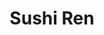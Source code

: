 ---
layout: place
title: "Sushi Ren"
permalink: /california/san-diego/sushi-ren.html
stateAbbr: CA
stateName: California
cityName: San Diego
seo:
  name: "Sushi Ren"
  type: Restaurant
  links: https://fooddiscoveryapp.com/san-diego/sushi-ren
description: "Looking for sushi in San Diego, California? Check out Sushi Ren for a delightful Japanese dining experience. Enjoy a variety of sushi and other dishes in a w..."
place_id: ChIJR-Q-DFT324ARpmUTHl4rIxg
photos:
  - name: >-
      places/ChIJR-Q-DFT324ARpmUTHl4rIxg/photos/AeeoHcI55JkiZNJ2jgTsTJTZMxlYrvQOQPHla2tiqEGcexdBoAwxpwyt5qmTiltHSygV-orATqvJNrTbc7FSZJ4G4TWjWgrWTdEc-zuIg_ARSN1rR94wADHCx5S1CweC0shlZrJ0NbIStyaQw3RMDudvMpHukK3ALKSXMsPWB35WaOnU_uDjPxsq8ppg-c6kpbeo80ui8DzFNNeFma4tCjo8j1Hv77obyBhrHFDMUMFe8mrHSj3M3C0hxo8NFNyzkqUEGMLoDL3SzqdU5pHClkno3d5eYaxLz2K9jI_zMHnKwnuzMlL1ng2ShGcYQIuOu8dh2hGql-AZPbpEKUYR69GN0TsnOSqVdWZ_e9-7c4bc-Py4Tq4cziTy2d39hSMuKZXE2XTgjjIRqsjaGnZv5wNL4u80BdWTx4MsFOOja1iiAPZO5g
    widthPx: 4000
    heightPx: 3000
    authorAttributions:
      - displayName: Zachary Sessions
        uri: https://maps.google.com/maps/contrib/106428929032728433719
        photoUri: >-
          https://lh3.googleusercontent.com/a-/ALV-UjWngBblKIgAjPH_FCo77HAIjgjNefGmiFQ6H3_jC58TPA9raR6o4g=s100-p-k-no-mo
    flagContentUri: >-
      https://www.google.com/local/imagery/report/?cb_client=maps_api_places.places_api&image_key=!1e10!2sCIHM0ogKEICAgIDux-rxLA&hl=en-US
    googleMapsUri: >-
      https://www.google.com/maps/place//data=!3m4!1e2!3m2!1sCIHM0ogKEICAgIDux-rxLA!2e10!4m2!3m1!1s0x80dbf7540c3ee447:0x18232b5e1e1365a6
  - name: >-
      places/ChIJR-Q-DFT324ARpmUTHl4rIxg/photos/AeeoHcK16U98fvE9nT2MP3n8hM5_UvMxJ7z9L8jJCSZ-5hpnZfbroEdfIisUnjrYMQONUdm9a5ObT2BMPrkL3m6mGriFIAoJ5BlMGilPMLMFCHcp3g5ZDP9d0rYwWNtfxTK6twsALlbQ2Q612XmvQPat4SYx8JQivJifolzLYb_IeTUV8NMbRXPzUeyMcFSfrJAsuCHgbBwFYpwCqAvZU4pFahJ5ukpCYXHh9Srp0Tdpy14rDbY7DO5s5CDBIenyPPwWfye7oqfONWQKZQL0zrWbgpCB2_nwnvggwQBRCoYcbnyqmNsWx0zZBO2F6uySc_i9cCxDinYSK_OSZrRJ1ofkWCjtq3CaXytspvjv2i8UU_4HDSGjjt9l0mfMcSyNy5a3nqfmOpJkh_GXphepJ3b5o5PIttOgk7KOKROKNaFUCnt66B-_
    widthPx: 4000
    heightPx: 3000
    authorAttributions:
      - displayName: Joseph Downing
        uri: https://maps.google.com/maps/contrib/101474865788215050526
        photoUri: >-
          https://lh3.googleusercontent.com/a-/ALV-UjXoyOf0NTQ1TTdZhzqxOIgQipZnwRJ0fdxWi_61McvjVf0LzTvBUw=s100-p-k-no-mo
    flagContentUri: >-
      https://www.google.com/local/imagery/report/?cb_client=maps_api_places.places_api&image_key=!1e10!2sCIHM0ogKEICAgIC7vpDcvgE&hl=en-US
    googleMapsUri: >-
      https://www.google.com/maps/place//data=!3m4!1e2!3m2!1sCIHM0ogKEICAgIC7vpDcvgE!2e10!4m2!3m1!1s0x80dbf7540c3ee447:0x18232b5e1e1365a6
  - name: >-
      places/ChIJR-Q-DFT324ARpmUTHl4rIxg/photos/AeeoHcJCtpEJKyqIxkWpJqYY65iYEbkOg8X25Br8xHrYUqePkRO7JK2rs7kOn0cG_60pE86QDBNp9yBzNhyWXtbb_rTD2_Xyz_1NkT1X9UaJ1hQGXp5-mIVV8-UFAvWPTWlFu2fHDe0lENy_klRkDKnl0yu3h3e5pI149PpQAdVx7hAMi_J275lMT9cVTCFl5lXHj9XF-MQAaCqECg9PjzUigHad1k7e8Db2dtUy7rZ6vT8B0XgVBQuhOKSqrBA-5WHVcXdXib5qNIcRDl5XnP-tSFRvPz8UrNnUs_7TIAaYSuqdzz21NDNF8tL7Ca02wbJtaB34X5x-IgvBBv2ydL_k8yYlFzMJZ20BvWQPCIh_K9lhRRiz3lyXp3-tI3qNCqwP_KVgpiMGcJRrQxP-1h_EXau7yyuUkaL3zZlhbFUeWW4
    widthPx: 4000
    heightPx: 3000
    authorAttributions:
      - displayName: Joseph Downing
        uri: https://maps.google.com/maps/contrib/101474865788215050526
        photoUri: >-
          https://lh3.googleusercontent.com/a-/ALV-UjXoyOf0NTQ1TTdZhzqxOIgQipZnwRJ0fdxWi_61McvjVf0LzTvBUw=s100-p-k-no-mo
    flagContentUri: >-
      https://www.google.com/local/imagery/report/?cb_client=maps_api_places.places_api&image_key=!1e10!2sCIHM0ogKEICAgMDAsZTlLw&hl=en-US
    googleMapsUri: >-
      https://www.google.com/maps/place//data=!3m4!1e2!3m2!1sCIHM0ogKEICAgMDAsZTlLw!2e10!4m2!3m1!1s0x80dbf7540c3ee447:0x18232b5e1e1365a6
  - name: >-
      places/ChIJR-Q-DFT324ARpmUTHl4rIxg/photos/AeeoHcL888lGWnj28Ww93mJeRzBIhYY2JJ5S_ImhVpqiAOdE3zyccLdGVYfmbYXevPH2ESbPUYv9Tj4-WDor9r-RpZFMDgBgmpwx_3kDFF0gu7Cc0fI3PhQUuiuJoeOYsq-bknzL72V3caoDKlfJgJ9MlOGRP1N7e3AbsV7IWAUOWJvNRj71mV-hBzRA2SCMSxUFAMClM_fTF5_JaRQvTY07vxoRuvZVdmSqOz8g4Q0KxZ3Wrfa5LVqczbQyvuUDhnB9Pl8nVn8iRN1O-sJnS-7uKNH3POvdotrx__t5x7Xtx23lePirplWGC-qCD_UNsBxcQztJVv8V766mgs7LKEoHKEcEZtQ8J5wEbvEnb6FkWHd8CN4wN4SVPiR2_deWoEhZTum_cJaes5QepiLAJZdFK9PaUyTzwX3IXCFras-_TBnHgFQr
    widthPx: 4000
    heightPx: 3000
    authorAttributions:
      - displayName: Ernesto Spanky Castañeda III
        uri: https://maps.google.com/maps/contrib/113341432262554413500
        photoUri: >-
          https://lh3.googleusercontent.com/a-/ALV-UjWWxqBjZgYWV3E7MWE9e61hizunqZPZ9CFARqgPbMUhgqUIRIqmpg=s100-p-k-no-mo
    flagContentUri: >-
      https://www.google.com/local/imagery/report/?cb_client=maps_api_places.places_api&image_key=!1e10!2sCIHM0ogKEICAgIDTq8PQ_AE&hl=en-US
    googleMapsUri: >-
      https://www.google.com/maps/place//data=!3m4!1e2!3m2!1sCIHM0ogKEICAgIDTq8PQ_AE!2e10!4m2!3m1!1s0x80dbf7540c3ee447:0x18232b5e1e1365a6
  - name: >-
      places/ChIJR-Q-DFT324ARpmUTHl4rIxg/photos/AeeoHcLQQARpgmhmsDdCMOK2XbnJyR54rm5WeLWyDvSbdBQEjXVpyDZnwQqjvpRrIumgmTHd8DLFpylKkdHDjL2pBWfBsVD2nWowQK0iA60q-NTLEGFtXB25MNksOfMhiVeUJCoHUjmXYRsyxMeAWW8hbVdgRrudHXh93FxiSyinV975kW3LEMCPJ_V_fWcyxTveSp_k_JB4Gc5H9aBzz454klFbsdSKspgc0VT_Cel-rW7P7dhq2wYzZBw8Rs0qq8ASKGplDV3oR935deROli0RzoYQ8eWLCToxKUjk1HwPJkoxSlTcr4OQ2_vyNlFeudyxdluZZxzQfhduD2gnbL3tmON8jih38azPxWp55DY5D_rWcdMvWCxXJ4IvowEvGDSyl2DWyrZw3zAx5K9D2mRhK6l0WKVK-xnGR4TBOGLbzkn1ULx5cDaRCNvyOcVozsDe
    widthPx: 4000
    heightPx: 3000
    authorAttributions:
      - displayName: Joseph Downing
        uri: https://maps.google.com/maps/contrib/101474865788215050526
        photoUri: >-
          https://lh3.googleusercontent.com/a-/ALV-UjXoyOf0NTQ1TTdZhzqxOIgQipZnwRJ0fdxWi_61McvjVf0LzTvBUw=s100-p-k-no-mo
    flagContentUri: >-
      https://www.google.com/local/imagery/report/?cb_client=maps_api_places.places_api&image_key=!1e10!2sCIABIhADycO2OACwtWelh0kADSua&hl=en-US
    googleMapsUri: >-
      https://www.google.com/maps/place//data=!3m4!1e2!3m2!1sCIABIhADycO2OACwtWelh0kADSua!2e10!4m2!3m1!1s0x80dbf7540c3ee447:0x18232b5e1e1365a6
  - name: >-
      places/ChIJR-Q-DFT324ARpmUTHl4rIxg/photos/AeeoHcKTrrfNhJiUMJsy7jrLROm4IcRrj-XVd2jgimukvrXuZ8SnYovszIWbCqTjRyYQ0Dveu5kGhAo22eXNIgBRYytFeOtkG1Vth0AZszvL80FjHNOSq2w24QP78jMzQtVzgEsnr639Z5u5OI9gB3JE2r-FWheuGWS56S04W2K0bzMUM2hGWh5l4Kdz1dI31AlBX0T9w8CnwMx9i6qqhtVY0CVrQ59Bu3m6bfLTs2S-hjdyzLGVE8hjUdtJz3B2Uqf35tXJwgAXh2fW3ot5ot-gzokXmVgePx-fIGabMu-9IZCJz5VLgXxrN5ge2OOuMmSD5lbhUUnhaD3xyD_PSzjQuTq1dB1G1p9p6Modwhd1W5px4mQxqm3GElFRtnrltiAc9Lc_qkqGZgo3u6Pzp1-mQt1cAAgOrHxr5arV1WBaLAY
    widthPx: 4000
    heightPx: 3000
    authorAttributions:
      - displayName: Joseph Downing
        uri: https://maps.google.com/maps/contrib/101474865788215050526
        photoUri: >-
          https://lh3.googleusercontent.com/a-/ALV-UjXoyOf0NTQ1TTdZhzqxOIgQipZnwRJ0fdxWi_61McvjVf0LzTvBUw=s100-p-k-no-mo
    flagContentUri: >-
      https://www.google.com/local/imagery/report/?cb_client=maps_api_places.places_api&image_key=!1e10!2sCIHM0ogKEICAgIC7vpCaCg&hl=en-US
    googleMapsUri: >-
      https://www.google.com/maps/place//data=!3m4!1e2!3m2!1sCIHM0ogKEICAgIC7vpCaCg!2e10!4m2!3m1!1s0x80dbf7540c3ee447:0x18232b5e1e1365a6
  - name: >-
      places/ChIJR-Q-DFT324ARpmUTHl4rIxg/photos/AeeoHcK6jUPcXdZbzITwmS1L-0I5K7BAa66Pl3HN51vwU2gxJ5_SFftaxO84qBp2Jq1RTto4YFVQ3Nso2z8pQf4X32o5qc2Wt0rmRxUjfF_ipsUSPyke908vhFoU9KQiRXATFOFfhqKzFVkJeH1EW-7Zjk2PggAabV17ViIpE1_eeMYfyEzMbvKm33-diveo1S4GnaSM3Usp2f9tduChojgX75h4AbiFXbW9YEos6DBHNtaHglHyn9A6plLp91yH1iazMWTSctKodl77-B5HpgmyAHIEZcvIp4RZtcZ5fSGPAgPQU2UXhyE8IteAMN_7MJBd_3ZVb9VbrVALvCLuV_8ng7nCIEgsNswYLjfrtKMYGLJ8OA1ifHuHXa1bUlj3yBH22lNqA9vHK1Gy5dJixNLVh1dlprdnTZtri5FgisqBMXA
    widthPx: 4000
    heightPx: 3000
    authorAttributions:
      - displayName: Joseph Downing
        uri: https://maps.google.com/maps/contrib/101474865788215050526
        photoUri: >-
          https://lh3.googleusercontent.com/a-/ALV-UjXoyOf0NTQ1TTdZhzqxOIgQipZnwRJ0fdxWi_61McvjVf0LzTvBUw=s100-p-k-no-mo
    flagContentUri: >-
      https://www.google.com/local/imagery/report/?cb_client=maps_api_places.places_api&image_key=!1e10!2sCIHM0ogKEICAgIC7vpD2Nw&hl=en-US
    googleMapsUri: >-
      https://www.google.com/maps/place//data=!3m4!1e2!3m2!1sCIHM0ogKEICAgIC7vpD2Nw!2e10!4m2!3m1!1s0x80dbf7540c3ee447:0x18232b5e1e1365a6
  - name: >-
      places/ChIJR-Q-DFT324ARpmUTHl4rIxg/photos/AeeoHcK9ljKQaCorg4zuf7RTzPtY3wf6LYO5McjUhabBbeeJnx5daMrvTdu_T2f3Ihp3xjkPTP-nuujpwkYdoREoRYz5I8WaXkX_hjpC9m-DXDMAJrjza8U_cvLxfZR6SFg49elpynayjsflnGMj9XaAHH14S1uws9H-KfgQlbXxqtxyg-19Bqnl637awg2GqspdSiFJAnksEbvEy6GyP5Hixk-vIzeSYWcqVTuVjq3Gxc3x5R8qJRD1ky_lr48jor7igCeclQRpu4F77or2AEzevx3zRZrE4d_-Caq9FKhCTbwsK5G6xMO-1gzbKCRRjIMjlCd_HJfClS4_vz6lUjA9XdJ5YkMHlYnLxdxI9Bd0uOJdJylJiMA0ueEtBs-fabdjtiiomQLuAC2V3YGzkhMN_zrQSsn7KWGhke9q8oNQYOrVeoo
    widthPx: 3024
    heightPx: 4032
    authorAttributions:
      - displayName: Jorge Avila
        uri: https://maps.google.com/maps/contrib/114981691837803123097
        photoUri: >-
          https://lh3.googleusercontent.com/a-/ALV-UjXDlRUGEdtY34PPH_tdwIGfmMzFtgC_rVnmreWs6zlos6CUpD2GNg=s100-p-k-no-mo
    flagContentUri: >-
      https://www.google.com/local/imagery/report/?cb_client=maps_api_places.places_api&image_key=!1e10!2sCIHM0ogKEICAgIDRodTf_QE&hl=en-US
    googleMapsUri: >-
      https://www.google.com/maps/place//data=!3m4!1e2!3m2!1sCIHM0ogKEICAgIDRodTf_QE!2e10!4m2!3m1!1s0x80dbf7540c3ee447:0x18232b5e1e1365a6
  - name: >-
      places/ChIJR-Q-DFT324ARpmUTHl4rIxg/photos/AeeoHcJIQZpBnW460Gq00W75OwwxHg20OMiK-LOejsE4XKyA97gvWPCPRo4aGzW640jqckZ1Zxfg7I-yVowxNfsLk7_dO9jGM5LhDo-rxklRY6SRLrcszDTGyqAVFkp3b8QCg-jsLFQ4Mwf0j4rP_Yd4JVFSU1TI5-DfB1PBtAxa7qWR-2yvAaycEDEki41k44sCHqlOTBDzmgYXdU_i9f29evzHWQ7Aj7lJ3kxIiTXoNGTg8orIDYDKgKZxx8tvw03RfbrmVxbbOTZdVbeIrDJZsBSkfEcSDHMdjRxiSePtQVBv0KBNDjMcwNHXkCvbqWHf74imzwsoMhkBHSKcLXhwprGvRnPM-eE9HO19vbZy3D8Do2SjOUNLuf9VLebnuxH4VL8Tcyhi4lEH3WdqBa0Mw8-hcjMeM3SwPiW0GDrHx7YV1GYD
    widthPx: 2700
    heightPx: 4800
    authorAttributions:
      - displayName: p k
        uri: https://maps.google.com/maps/contrib/106827836188508814866
        photoUri: >-
          https://lh3.googleusercontent.com/a/ACg8ocIklDZByFjXehCQ19TXT7uuhTez2aIV8M2nq2zkyRRxyoa02Q=s100-p-k-no-mo
    flagContentUri: >-
      https://www.google.com/local/imagery/report/?cb_client=maps_api_places.places_api&image_key=!1e10!2sCIHM0ogKEICAgID98MPu1AE&hl=en-US
    googleMapsUri: >-
      https://www.google.com/maps/place//data=!3m4!1e2!3m2!1sCIHM0ogKEICAgID98MPu1AE!2e10!4m2!3m1!1s0x80dbf7540c3ee447:0x18232b5e1e1365a6
  - name: >-
      places/ChIJR-Q-DFT324ARpmUTHl4rIxg/photos/AeeoHcLr-FFj66Q0xFmVjOyVbAHMvVDBh72AcQVVTEzrenq3Sc-DCGi2Fst8Ap3cwqsCWdvOu6NVqRdfMRRlJN8WZSvxDDYsSLd9Pq9iwoMO-ARGGomiB5hQm0sQKOIPTKCxzgEq2bXasXm7MMNOz8wpFenTrSr9OtNTqH8tR7sg8QDkqaUSp45jzBSEpMyB_UkwQLXBtvFEHQfHd5aFnCzGonFfHUaiuVraVN02HHHuCciRejTNAv45rgzkmrFAmBqAIyEuRy5oiT60nGgR5rliZKfJV92Csm4mxc6gMqisZccteaIKu39VVqQu1XHv_ijbf4L1XBA8W-A4V9m84Z_dAhZ-nWFzVhQtWDhvuBo-DcUK1ZDpjXZLQbe9FoS1H-ZUtyHWj6jxZAfv3c6QSt_WCN_W2L7audgxc9tijQIakCMz9mXe
    widthPx: 3000
    heightPx: 4000
    authorAttributions:
      - displayName: Ernesto Spanky Castañeda III
        uri: https://maps.google.com/maps/contrib/113341432262554413500
        photoUri: >-
          https://lh3.googleusercontent.com/a-/ALV-UjWWxqBjZgYWV3E7MWE9e61hizunqZPZ9CFARqgPbMUhgqUIRIqmpg=s100-p-k-no-mo
    flagContentUri: >-
      https://www.google.com/local/imagery/report/?cb_client=maps_api_places.places_api&image_key=!1e10!2sCIHM0ogKEICAgIDTq4ONuAE&hl=en-US
    googleMapsUri: >-
      https://www.google.com/maps/place//data=!3m4!1e2!3m2!1sCIHM0ogKEICAgIDTq4ONuAE!2e10!4m2!3m1!1s0x80dbf7540c3ee447:0x18232b5e1e1365a6
address: 16480 Paseo Del Sur, San Diego, CA 92127, USA
street: 16480 Paseo Del Sur
city: San Diego
state: CA
zip: '92127'
country: USA
neighborhood: Black Mountain Ranch
latitude: '33.020778'
longitude: '-117.124223'
accessibility_options:
  wheelchairAccessibleParking: true
  wheelchairAccessibleEntrance: true
  wheelchairAccessibleRestroom: true
  wheelchairAccessibleSeating: true
business_status: OPERATIONAL
name: Sushi Ren
google_maps_links:
  directionsUri: >-
    https://www.google.com/maps/dir//''/data=!4m7!4m6!1m1!4e2!1m2!1m1!1s0x80dbf7540c3ee447:0x18232b5e1e1365a6!3e0
  placeUri: https://maps.google.com/?cid=1739281564326651302
  writeAReviewUri: >-
    https://www.google.com/maps/place//data=!4m3!3m2!1s0x80dbf7540c3ee447:0x18232b5e1e1365a6!12e1
  reviewsUri: >-
    https://www.google.com/maps/place//data=!4m4!3m3!1s0x80dbf7540c3ee447:0x18232b5e1e1365a6!9m1!1b1
  photosUri: >-
    https://www.google.com/maps/place//data=!4m3!3m2!1s0x80dbf7540c3ee447:0x18232b5e1e1365a6!10e5
primary_type: Sushi Restaurant
opening_hours:
  regular: null
  current: null
secondary_opening_hours:
  regular:
    weekdayDescriptions: null
    type: null
  current:
    weekdayDescriptions: null
    type: null
phone: (858) 312-6708
price_level: null
price_range: $10 &ndash; $20
rating: '4.1'
rating_count: 72
website: https://fooddiscoveryapp.com/san-diego/sushi-ren
reviews:
  - name: >-
      places/ChIJR-Q-DFT324ARpmUTHl4rIxg/reviews/ChZDSUhNMG9nS0VJQ0FnSUNIeC1UbEh3EAE
    relativePublishTimeDescription: 7 months ago
    rating: 4
    text:
      text: >-
        I’ve been a loyal customer for quite some time, even before the change
        in management. Sushi Ren has an extensive menu of classic and unique
        rolls that make each visit a fun adventure. Their food is always good. I
        especially love their generously cut salmon nigiri. The slices are
        massive. Only complaint is service. Their one team member has worked
        there for ages and continues to provide suboptimal service. His
        indifference and dawdling frustrates us at each visit. Otherwise, it’s a
        great neighborhood sushi spot.
      languageCode: en
    originalText:
      text: >-
        I’ve been a loyal customer for quite some time, even before the change
        in management. Sushi Ren has an extensive menu of classic and unique
        rolls that make each visit a fun adventure. Their food is always good. I
        especially love their generously cut salmon nigiri. The slices are
        massive. Only complaint is service. Their one team member has worked
        there for ages and continues to provide suboptimal service. His
        indifference and dawdling frustrates us at each visit. Otherwise, it’s a
        great neighborhood sushi spot.
      languageCode: en
    authorAttribution:
      displayName: R C
      uri: https://www.google.com/maps/contrib/109657320820790381109/reviews
      photoUri: >-
        https://lh3.googleusercontent.com/a/ACg8ocL1kuSTrreCNJYIVj6rugmELTq3AHmifrTcYic6outqkgZJxA=s128-c0x00000000-cc-rp-mo
    publishTime: '2024-09-09T15:14:10.742755Z'
    flagContentUri: >-
      https://www.google.com/local/review/rap/report?postId=ChZDSUhNMG9nS0VJQ0FnSUNIeC1UbEh3EAE&d=17924085&t=1
    googleMapsUri: >-
      https://www.google.com/maps/reviews/data=!4m6!14m5!1m4!2m3!1sChZDSUhNMG9nS0VJQ0FnSUNIeC1UbEh3EAE!2m1!1s0x80dbf7540c3ee447:0x18232b5e1e1365a6
  - name: >-
      places/ChIJR-Q-DFT324ARpmUTHl4rIxg/reviews/ChZDSUhNMG9nS0VJQ0FnSUNIaktTNWZREAE
    relativePublishTimeDescription: 2 months ago
    rating: 5
    text:
      text: >-
        The food is really good. Everyone is very nice. The sashimi salmon is
        definitely one of my favorites.
      languageCode: en
    originalText:
      text: >-
        The food is really good. Everyone is very nice. The sashimi salmon is
        definitely one of my favorites.
      languageCode: en
    authorAttribution:
      displayName: Joseph Downing
      uri: https://www.google.com/maps/contrib/101474865788215050526/reviews
      photoUri: >-
        https://lh3.googleusercontent.com/a-/ALV-UjXoyOf0NTQ1TTdZhzqxOIgQipZnwRJ0fdxWi_61McvjVf0LzTvBUw=s128-c0x00000000-cc-rp-mo-ba7
    publishTime: '2025-02-09T21:20:41.890227Z'
    flagContentUri: >-
      https://www.google.com/local/review/rap/report?postId=ChZDSUhNMG9nS0VJQ0FnSUNIaktTNWZREAE&d=17924085&t=1
    googleMapsUri: >-
      https://www.google.com/maps/reviews/data=!4m6!14m5!1m4!2m3!1sChZDSUhNMG9nS0VJQ0FnSUNIaktTNWZREAE!2m1!1s0x80dbf7540c3ee447:0x18232b5e1e1365a6
  - name: >-
      places/ChIJR-Q-DFT324ARpmUTHl4rIxg/reviews/ChZDSUhNMG9nS0VJQ0FnSUQ5OElQV1J3EAE
    relativePublishTimeDescription: a year ago
    rating: 4
    text:
      text: >-
        This sushi spot is a great option for a speedy lunch or casual dinner.
        Their hour's are great: even opeb in-between L & D!  They won't blow
        your mind w/ culinary innovation, but you get fresh, decent sushi in a
        clean & friendly atmosphere.


        The miso soup was a satisfying starter, hitting the spot with its savory
        warmth. The tempura was a bit standard but the gyoza pulled up their
        rating, but all still enjoyable. The sushi rolls were fresh BUT a little
        underl-constructed, nice choices.


        The the service & convenience are the best. The wait staff were
        incredibly friendly and attentive, making sure everything came out
        quickly. Plus, with a good selection of draft and bottled beers, it's
        was a relaxing and hassle-free experience.


        Overall, this restaurant won't be your next special occasion
        destination, but it's a reliable choice for a quick and tasty sushi fix.
        I'll definitely be back when I'm in the mood for a no-fuss, fresh meal.
      languageCode: en
    originalText:
      text: >-
        This sushi spot is a great option for a speedy lunch or casual dinner.
        Their hour's are great: even opeb in-between L & D!  They won't blow
        your mind w/ culinary innovation, but you get fresh, decent sushi in a
        clean & friendly atmosphere.


        The miso soup was a satisfying starter, hitting the spot with its savory
        warmth. The tempura was a bit standard but the gyoza pulled up their
        rating, but all still enjoyable. The sushi rolls were fresh BUT a little
        underl-constructed, nice choices.


        The the service & convenience are the best. The wait staff were
        incredibly friendly and attentive, making sure everything came out
        quickly. Plus, with a good selection of draft and bottled beers, it's
        was a relaxing and hassle-free experience.


        Overall, this restaurant won't be your next special occasion
        destination, but it's a reliable choice for a quick and tasty sushi fix.
        I'll definitely be back when I'm in the mood for a no-fuss, fresh meal.
      languageCode: en
    authorAttribution:
      displayName: p k
      uri: https://www.google.com/maps/contrib/106827836188508814866/reviews
      photoUri: >-
        https://lh3.googleusercontent.com/a/ACg8ocIklDZByFjXehCQ19TXT7uuhTez2aIV8M2nq2zkyRRxyoa02Q=s128-c0x00000000-cc-rp-mo-ba5
    publishTime: '2024-03-12T15:30:59.146880Z'
    flagContentUri: >-
      https://www.google.com/local/review/rap/report?postId=ChZDSUhNMG9nS0VJQ0FnSUQ5OElQV1J3EAE&d=17924085&t=1
    googleMapsUri: >-
      https://www.google.com/maps/reviews/data=!4m6!14m5!1m4!2m3!1sChZDSUhNMG9nS0VJQ0FnSUQ5OElQV1J3EAE!2m1!1s0x80dbf7540c3ee447:0x18232b5e1e1365a6
  - name: >-
      places/ChIJR-Q-DFT324ARpmUTHl4rIxg/reviews/ChdDSUhNMG9nS0VJQ0FnSUQ3NmNYRTN3RRAB
    relativePublishTimeDescription: 7 months ago
    rating: 5
    text:
      text: >-
        Saw this location as we were driving to the high school for a football
        game. Stoped by to get some food and man-o-man is this food amazing!!!
        The staff were super friendly very welcoming. Great service you didn’t
        feel rushed to order, eat, or leave! The tables I loved obsessed with
        the seating fixtures 😅.


        We ordered the ramen of course (son’s fav), Korean bulgogi, and chicken
        teriyaki bowls. Amazing!!! Portions were incredible meat was cooked
        perfectly.
      languageCode: en
    originalText:
      text: >-
        Saw this location as we were driving to the high school for a football
        game. Stoped by to get some food and man-o-man is this food amazing!!!
        The staff were super friendly very welcoming. Great service you didn’t
        feel rushed to order, eat, or leave! The tables I loved obsessed with
        the seating fixtures 😅.


        We ordered the ramen of course (son’s fav), Korean bulgogi, and chicken
        teriyaki bowls. Amazing!!! Portions were incredible meat was cooked
        perfectly.
      languageCode: en
    authorAttribution:
      displayName: Angelica Franklin
      uri: https://www.google.com/maps/contrib/111377112562840759100/reviews
      photoUri: >-
        https://lh3.googleusercontent.com/a/ACg8ocJ6AlgLNNvk09Cl4JYFmSZ2t4oGKBRFZe2VtaXnV1w40I1nww=s128-c0x00000000-cc-rp-mo-ba3
    publishTime: '2024-08-25T21:03:13.719189Z'
    flagContentUri: >-
      https://www.google.com/local/review/rap/report?postId=ChdDSUhNMG9nS0VJQ0FnSUQ3NmNYRTN3RRAB&d=17924085&t=1
    googleMapsUri: >-
      https://www.google.com/maps/reviews/data=!4m6!14m5!1m4!2m3!1sChdDSUhNMG9nS0VJQ0FnSUQ3NmNYRTN3RRAB!2m1!1s0x80dbf7540c3ee447:0x18232b5e1e1365a6
  - name: >-
      places/ChIJR-Q-DFT324ARpmUTHl4rIxg/reviews/ChdDSUhNMG9nS0VJQ0FnSURaaHYtc2l3RRAB
    relativePublishTimeDescription: a year ago
    rating: 5
    text:
      text: >-
        Great food, good prices, food comes quick, and good service. Really
        nothing to complain about here. The bento boxes are always fantastic, or
        you could get any of their ramens. Parking might be a bit tricky during
        lunchtime.
      languageCode: en
    originalText:
      text: >-
        Great food, good prices, food comes quick, and good service. Really
        nothing to complain about here. The bento boxes are always fantastic, or
        you could get any of their ramens. Parking might be a bit tricky during
        lunchtime.
      languageCode: en
    authorAttribution:
      displayName: Eric Yang
      uri: https://www.google.com/maps/contrib/114600591537420619440/reviews
      photoUri: >-
        https://lh3.googleusercontent.com/a-/ALV-UjWgntaEBhxhB56darh-y67xP9yRsmnm6NyP2bdRbjA1EMRIt5zV=s128-c0x00000000-cc-rp-mo-ba6
    publishTime: '2023-09-29T17:46:35.505452Z'
    flagContentUri: >-
      https://www.google.com/local/review/rap/report?postId=ChdDSUhNMG9nS0VJQ0FnSURaaHYtc2l3RRAB&d=17924085&t=1
    googleMapsUri: >-
      https://www.google.com/maps/reviews/data=!4m6!14m5!1m4!2m3!1sChdDSUhNMG9nS0VJQ0FnSURaaHYtc2l3RRAB!2m1!1s0x80dbf7540c3ee447:0x18232b5e1e1365a6
parking_options:
  freeParkingLot: true
  freeStreetParking: true
payment_options:
  acceptsCreditCards: true
  acceptsDebitCards: true
  acceptsCashOnly: false
allow_dogs: null
curbside_pickup: true
delivery: true
dine_in: true
good_for_children: null
good_for_groups: null
good_for_sports: null
live_music: false
menu_for_children: null
outdoor_seating: null
reservable: true
restroom: true
serves_beer: true
serves_breakfast: null
serves_brunch: false
serves_cocktails: null
serves_coffee: null
serves_dinner: true
serves_dessert: true
serves_lunch: true
serves_vegetarian_food: null
serves_wine: true
takeout: true
summary: null

---
